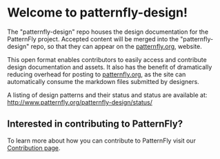 Welcome to patternfly-design!
=============================

The "patternfly-design" repo houses the design documentation for the PatternFly project. Accepted content will be merged into the "patternfly-design" repo, so that they can appear on the [patternfly.org](https://www.patternfly.org), website.

This open format enables contributors to easily access and contribute design documentation and assets. It also has the benefit of dramatically reducing overhead for posting to [patternfly.org](https://www.patternfly.org), as the site can automatically consume the markdown files submitted by designers.

A listing of design patterns and their status and status are available at: http://www.patternfly.org/patternfly-design/status/ 

Interested in contributing to PatternFly?
--

To learn more about how you can contribute to PatternFly visit our [Contribution page](https://github.com/patternfly/patternfly-design/contributing.md).


